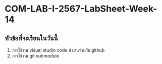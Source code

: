 # COM-LAB-I-2567-LabSheet-Week-14

## หัวข้อที่จะเรียนในวันนี้
1. การใช้งาน visual studio code ทำงานร่วมกับ github
2. การใช้งาน git submodule




